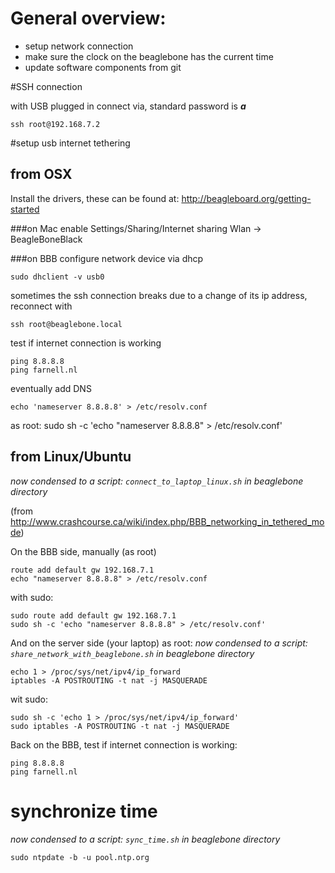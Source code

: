# General overview:

- setup network connection
- make sure the clock on the beaglebone has the current time
- update software components from git

#SSH connection

with USB plugged in connect via, standard password is ***a***

	ssh root@192.168.7.2
	
#setup usb internet tethering

## from OSX

Install the drivers, these can be found at:
	http://beagleboard.org/getting-started

###on Mac
	enable Settings/Sharing/Internet sharing 
		Wlan -> BeagleBoneBlack
	
###on BBB
configure network device via dhcp

	sudo dhclient -v usb0

sometimes the ssh connection breaks due to a change of its ip address, reconnect with

	ssh root@beaglebone.local

test if internet connection is working

	ping 8.8.8.8
	ping farnell.nl

eventually add DNS

	echo 'nameserver 8.8.8.8' > /etc/resolv.conf	

as root:
	sudo sh -c 'echo "nameserver 8.8.8.8" > /etc/resolv.conf'

## from Linux/Ubuntu

*now condensed to a script: ```connect_to_laptop_linux.sh``` in beaglebone directory*

(from http://www.crashcourse.ca/wiki/index.php/BBB_networking_in_tethered_mode)

On the BBB side, manually (as root)

    route add default gw 192.168.7.1
    echo "nameserver 8.8.8.8" > /etc/resolv.conf
    
with sudo:

    sudo route add default gw 192.168.7.1
    sudo sh -c 'echo "nameserver 8.8.8.8" > /etc/resolv.conf'

And on the server side (your laptop) as root:
*now condensed to a script: ```share_network_with_beaglebone.sh``` in beaglebone directory*


    echo 1 > /proc/sys/net/ipv4/ip_forward
    iptables -A POSTROUTING -t nat -j MASQUERADE

wit sudo:

    sudo sh -c 'echo 1 > /proc/sys/net/ipv4/ip_forward'
    sudo iptables -A POSTROUTING -t nat -j MASQUERADE


Back on the BBB, test if internet connection is working:

	ping 8.8.8.8
	ping farnell.nl

# synchronize time

*now condensed to a script: ```sync_time.sh``` in beaglebone directory*

    sudo ntpdate -b -u pool.ntp.org

